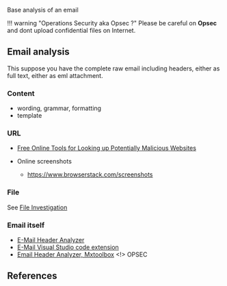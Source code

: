 
Base analysis of an email

!!! warning "Operations Security aka Opsec ?"
    Please be careful on **Opsec** and dont upload confidential files on Internet.

## Email analysis

This suppose you have the complete raw email including headers, either as full text, either as eml attachment.

### Content

* wording, grammar, formatting
* template

### URL

* [Free Online Tools for Looking up Potentially Malicious Websites](https://zeltser.com/lookup-malicious-websites/)

* Online screenshots
    * https://www.browserstack.com/screenshots


### File

See [File Investigation](/resources/file_investigation.md)

### Email itself

* [E-Mail Header Analyzer](https://github.com/lnxg33k/email-header-analyzer)
* [E-Mail Visual Studio code extension](https://marketplace.visualstudio.com/items?itemName=leighlondon.eml)
* [Email Header Analyzer, Mxtoolbox](https://mxtoolbox.com/EmailHeaders.aspx) <!> OPSEC

## References



